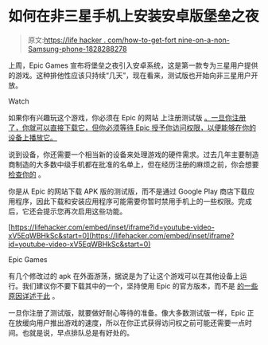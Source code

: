 # 如何在非三星手机上安装安卓版堡垒之夜

> 原文:[https://life hacker . com/how-to-get-fort nine-on-a-non-Samsung-phone-1828288278](https://lifehacker.com/how-to-get-fortnite-for-android-on-a-non-samsung-phone-1828288278)

上周，Epic Games 宣布将堡垒之夜引入安卓系统，这是第一款专为三星用户提供的游戏。这种排他性应该只持续“几天”，现在看来，测试版也开始向非三星用户开放。

Watch

如果你有兴趣玩这个游戏，你必须在 Epic 的网站 上注册测试版 [。一旦你注册了，你就可以直接下载它，但你必须等待 Epic 授予你访问权限，以便能够在你的设备上播放它。](https://www.epicgames.com/fortnite/en-US/mobile/android/sign-up) 

说到设备，你还需要一个相当新的设备来处理游戏的硬件需求。过去几年主要制造商制造的大多数中级手机都在批准的名单上，但在经历注册的麻烦之前，你会想要 [检查你的](https://www.epicgames.com/fortnite/en-US/mobile/android/sign-up) 。

你是从 Epic 的网站下载 APK 版的测试版，而不是通过 Google Play 商店下载应用程序，因此下载和安装应用程序可能需要你暂时禁用手机上的一些权限。完成后，它还会提示您再次启用这些功能。

 [https://lifehacker.com/embed/inset/iframe?id=youtube-video-xV5EqWBHkSc&start=0](https://lifehacker.com/embed/inset/iframe?id=youtube-video-xV5EqWBHkSc&start=0)

<figcaption class="sc-1ptbguh-0 hxeMec caption">Epic Games</figcaption> 

有几个修改过的 apk 在外面游荡，据说是为了让这个游戏可以在其他设备上运行。我们建议你不要下载其中的一个，坚持使用 Epic 的官方版本，而不是 [的一些原因详述于此](https://lifehacker.com/why-you-shouldnt-install-fortnite-apks-on-your-android-1828234742) 。

一旦你注册了测试版，就要做好耐心等待的准备。像大多数测试版一样，Epic 正在放缓向用户推出游戏的速度，所以在你正式获得访问权之前可能还需要一点时间。也就是说，早点排队总是有好处的。
